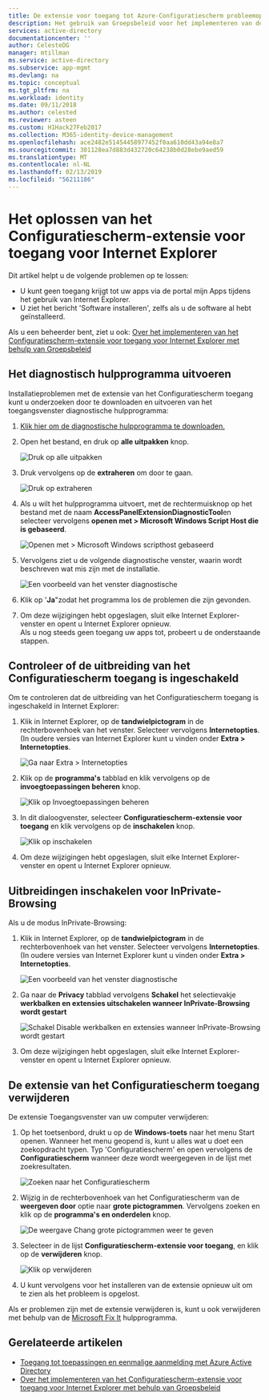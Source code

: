 ```yaml
---
title: De extensie voor toegang tot Azure-Configuratiescherm probleemoplossing voor Internet Explorer | Microsoft Docs
description: Het gebruik van Groepsbeleid voor het implementeren van de Internet Explorer-invoegtoepassing voor de portal mijn Apps.
services: active-directory
documentationcenter: ''
author: CelesteDG
manager: mtillman
ms.service: active-directory
ms.subservice: app-mgmt
ms.devlang: na
ms.topic: conceptual
ms.tgt_pltfrm: na
ms.workload: identity
ms.date: 09/11/2018
ms.author: celested
ms.reviewer: asteen
ms.custom: H1Hack27Feb2017
ms.collection: M365-identity-device-management
ms.openlocfilehash: ace2482e51454458977452f0aa610dd43a94e8a7
ms.sourcegitcommit: 301128ea7d883d432720c64238b0d28ebe9aed59
ms.translationtype: MT
ms.contentlocale: nl-NL
ms.lasthandoff: 02/13/2019
ms.locfileid: "56211186"
---
```

# <a name="troubleshooting-the-access-panel-extension-for-internet-explorer"></a>Het oplossen van het Configuratiescherm-extensie voor toegang voor Internet Explorer
Dit artikel helpt u de volgende problemen op te lossen:

* U kunt geen toegang krijgt tot uw apps via de portal mijn Apps tijdens het gebruik van Internet Explorer.
* U ziet het bericht 'Software installeren', zelfs als u de software al hebt geïnstalleerd.

Als u een beheerder bent, ziet u ook: [Over het implementeren van het Configuratiescherm-extensie voor toegang voor Internet Explorer met behulp van Groepsbeleid](deploy-access-panel-browser-extension.md)

## <a name="run-the-diagnostic-tool"></a>Het diagnostisch hulpprogramma uitvoeren
Installatieproblemen met de extensie van het Configuratiescherm toegang kunt u onderzoeken door te downloaden en uitvoeren van het toegangsvenster diagnostische hulpprogramma:

1. [Klik hier om de diagnostische hulpprogramma te downloaden.](https://account.activedirectory.windowsazure.com/applications/AccessPanelExtensionDiagnosticTool/AccessPanelExtensionDiagnosticTool.zip)
2. Open het bestand, en druk op **alle uitpakken** knop.
   
    ![Druk op alle uitpakken](./media/manage-access-panel-browser-extension/extract1.png)
3. Druk vervolgens op de **extraheren** om door te gaan.
   
    ![Druk op extraheren](./media/manage-access-panel-browser-extension/extract2.png)
4. Als u wilt het hulpprogramma uitvoert, met de rechtermuisknop op het bestand met de naam **AccessPanelExtensionDiagnosticTool**en selecteer vervolgens **openen met > Microsoft Windows Script Host die is gebaseerd**.
   
    ![Openen met > Microsoft Windows scripthost gebaseerd](./media/manage-access-panel-browser-extension/open_tool.png)
5. Vervolgens ziet u de volgende diagnostische venster, waarin wordt beschreven wat mis zijn met de installatie.
   
    ![Een voorbeeld van het venster diagnostische](./media/manage-access-panel-browser-extension/tool_preview.png)
6. Klik op '**Ja**"zodat het programma los de problemen die zijn gevonden.
7. Om deze wijzigingen hebt opgeslagen, sluit elke Internet Explorer-venster en opent u Internet Explorer opnieuw.<br />Als u nog steeds geen toegang uw apps tot, probeert u de onderstaande stappen.

## <a name="check-that-the-access-panel-extension-is-enabled"></a>Controleer of de uitbreiding van het Configuratiescherm toegang is ingeschakeld
Om te controleren dat de uitbreiding van het Configuratiescherm toegang is ingeschakeld in Internet Explorer:

1. Klik in Internet Explorer, op de **tandwielpictogram** in de rechterbovenhoek van het venster. Selecteer vervolgens **Internetopties**.<br />(In oudere versies van Internet Explorer kunt u vinden onder **Extra > Internetopties**.
   
    ![Ga naar Extra > Internetopties](./media/manage-access-panel-browser-extension/internetoptions.png)
2. Klik op de **programma's** tabblad en klik vervolgens op de **invoegtoepassingen beheren** knop.
   
    ![Klik op Invoegtoepassingen beheren](./media/manage-access-panel-browser-extension/internetoptions_programs.png)
3. In dit dialoogvenster, selecteer **Configuratiescherm-extensie voor toegang** en klik vervolgens op de **inschakelen** knop.
   
    ![Klik op inschakelen](./media/manage-access-panel-browser-extension/enableaddon.png)
4. Om deze wijzigingen hebt opgeslagen, sluit elke Internet Explorer-venster en opent u Internet Explorer opnieuw.

## <a name="enable-extensions-for-inprivate-browsing"></a>Uitbreidingen inschakelen voor InPrivate-Browsing
Als u de modus InPrivate-Browsing:

1. Klik in Internet Explorer, op de **tandwielpictogram** in de rechterbovenhoek van het venster. Selecteer vervolgens **Internetopties**.<br />(In oudere versies van Internet Explorer kunt u vinden onder **Extra > Internetopties**.
   
    ![Een voorbeeld van het venster diagnostische](./media/manage-access-panel-browser-extension/inprivateoptions.png)
2. Ga naar de **Privacy** tabblad vervolgens **Schakel** het selectievakje **werkbalken en extensies uitschakelen wanneer InPrivate-Browsing wordt gestart**</p>
   
    ![Schakel Disable werkbalken en extensies wanneer InPrivate-Browsing wordt gestart](./media/manage-access-panel-browser-extension/enabletoolbars.png)
3. Om deze wijzigingen hebt opgeslagen, sluit elke Internet Explorer-venster en opent u Internet Explorer opnieuw.

## <a name="uninstall-the-access-panel-extension"></a>De extensie van het Configuratiescherm toegang verwijderen
De extensie Toegangsvenster van uw computer verwijderen:

1. Op het toetsenbord, drukt u op de **Windows-toets** naar het menu Start openen. Wanneer het menu geopend is, kunt u alles wat u doet een zoekopdracht typen. Typ 'Configuratiescherm' en open vervolgens de **Configuratiescherm** wanneer deze wordt weergegeven in de lijst met zoekresultaten.
   
    ![Zoeken naar het Configuratiescherm](./media/manage-access-panel-browser-extension/search_sm.png)
2. Wijzig in de rechterbovenhoek van het Configuratiescherm van de **weergeven door** optie naar **grote pictogrammen**. Vervolgens zoeken en klik op de **programma's en onderdelen** knop.
   
    ![De weergave Chang grote pictogrammen weer te geven](./media/manage-access-panel-browser-extension/control_panel.png)
3. Selecteer in de lijst **Configuratiescherm-extensie voor toegang**, en klik op de **verwijderen** knop.
   
    ![Klik op verwijderen](./media/manage-access-panel-browser-extension/uninstall.png)
4. U kunt vervolgens voor het installeren van de extensie opnieuw uit om te zien als het probleem is opgelost.

Als er problemen zijn met de extensie verwijderen is, kunt u ook verwijderen met behulp van de [Microsoft Fix It](https://go.microsoft.com/?linkid=9779673) hulpprogramma.

## <a name="related-articles"></a>Gerelateerde artikelen
* [Toegang tot toepassingen en eenmalige aanmelding met Azure Active Directory](what-is-single-sign-on.md)
* [Over het implementeren van het Configuratiescherm-extensie voor toegang voor Internet Explorer met behulp van Groepsbeleid](deploy-access-panel-browser-extension.md)

